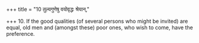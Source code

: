 +++
title = "10 तुल्यगुणेषु वयोवृद्धः श्रेयान्,"

+++
10. If the good qualities (of several persons who might be invited) are equal, old men and (amongst these) poor ones, who wish to come, have the preference.
